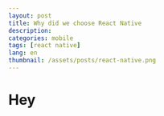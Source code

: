 ```yaml
---
layout: post
title: Why did we choose React Native
description:
categories: mobile
tags: [react native]
lang: en
thumbnail: /assets/posts/react-native.png
---
```


# Hey